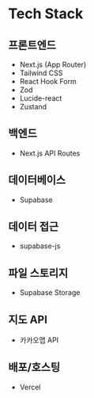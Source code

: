 # Tech Stack

## 프론트엔드

- Next.js (App Router)
- Tailwind CSS
- React Hook Form
- Zod
- Lucide-react
- Zustand

## 백엔드

- Next.js API Routes

## 데이터베이스

- Supabase

## 데이터 접근

- supabase-js

## 파일 스토리지

- Supabase Storage

## 지도 API

- 카카오맵 API

## 배포/호스팅

- Vercel
